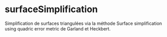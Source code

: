 # surfaceSimplification
Simplification de surfaces triangulées via la méthode Surface simplification using quadric error metric de Garland et Heckbert.
